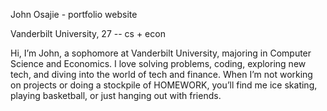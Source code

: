 John Osajie - portfolio website

Vanderbilt University, 27 -- cs + econ

Hi, I’m John, a sophomore at Vanderbilt University, majoring in Computer Science and Economics. I love solving problems, coding, exploring new tech, and diving into the world of tech and finance. When I’m not working on projects or doing a stockpile of HOMEWORK, you’ll find me ice skating, playing basketball, or just hanging out with friends.
